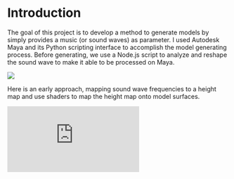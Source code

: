 # Introduction

The goal of this project is to develop a method to generate models by simply provides a music (or sound waves) as parameter. I used Autodesk Maya and its Python scripting interface to accomplish the model generating process. Before generating, we use a Node.js script to analyze and reshape the sound wave to make it able to be processed on Maya.

![](/images/image31.png)

Here is an early approach, mapping sound wave frequencies to a height map and use shaders to map the height map onto model surfaces.

<iframe class="youtube" src="https://www.youtube.com/embed/IG7YbZ7mZO4 " frameborder="0" allow="accelerometer; autoplay; encrypted-media; gyroscope; picture-in-picture" allowfullscreen></iframe>